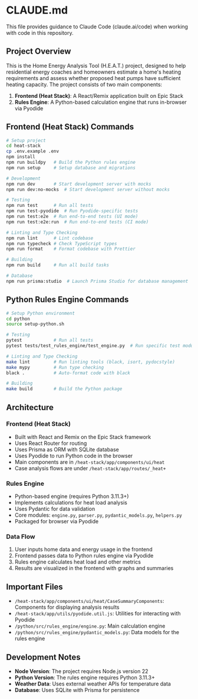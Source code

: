 # CLAUDE.md

This file provides guidance to Claude Code (claude.ai/code) when working with code in this repository.

## Project Overview

This is the Home Energy Analysis Tool (H.E.A.T.) project, designed to help residential energy coaches and homeowners estimate a home's heating requirements and assess whether proposed heat pumps have sufficient heating capacity. The project consists of two main components:

1. **Frontend (Heat Stack)**: A React/Remix application built on Epic Stack
2. **Rules Engine**: A Python-based calculation engine that runs in-browser via Pyodide

## Frontend (Heat Stack) Commands

```bash
# Setup project
cd heat-stack
cp .env.example .env
npm install
npm run buildpy   # Build the Python rules engine
npm run setup     # Setup database and migrations

# Development
npm run dev       # Start development server with mocks
npm run dev:no-mocks  # Start development server without mocks

# Testing
npm run test      # Run all tests
npm run test-pyodide  # Run Pyodide-specific tests
npm run test:e2e  # Run end-to-end tests (UI mode)
npm run test:e2e:run  # Run end-to-end tests (CI mode)

# Linting and Type Checking
npm run lint      # Lint codebase
npm run typecheck # Check TypeScript types
npm run format    # Format codebase with Prettier

# Building
npm run build     # Run all build tasks

# Database
npm run prisma:studio  # Launch Prisma Studio for database management
```

## Python Rules Engine Commands

```bash
# Setup Python environment
cd python
source setup-python.sh

# Testing
pytest            # Run all tests
pytest tests/test_rules_engine/test_engine.py  # Run specific test module

# Linting and Type Checking
make lint         # Run linting tools (black, isort, pydocstyle)
make mypy         # Run type checking
black .           # Auto-format code with black

# Building
make build        # Build the Python package
```

## Architecture

### Frontend (Heat Stack)
- Built with React and Remix on the Epic Stack framework
- Uses React Router for routing
- Uses Prisma as ORM with SQLite database
- Uses Pyodide to run Python code in the browser
- Main components are in `/heat-stack/app/components/ui/heat`
- Case analysis flows are under `/heat-stack/app/routes/_heat+`

### Rules Engine
- Python-based engine (requires Python 3.11.3+)
- Implements calculations for heat load analysis
- Uses Pydantic for data validation
- Core modules: `engine.py`, `parser.py`, `pydantic_models.py`, `helpers.py`
- Packaged for browser via Pyodide

### Data Flow
1. User inputs home data and energy usage in the frontend
2. Frontend passes data to Python rules engine via Pyodide
3. Rules engine calculates heat load and other metrics
4. Results are visualized in the frontend with graphs and summaries

## Important Files
- `/heat-stack/app/components/ui/heat/CaseSummaryComponents`: Components for displaying analysis results
- `/heat-stack/app/utils/pyodide.util.js`: Utilities for interacting with Pyodide
- `/python/src/rules_engine/engine.py`: Main calculation engine
- `/python/src/rules_engine/pydantic_models.py`: Data models for the rules engine

## Development Notes
- **Node Version**: The project requires Node.js version 22
- **Python Version**: The rules engine requires Python 3.11.3+
- **Weather Data**: Uses external weather APIs for temperature data
- **Database**: Uses SQLite with Prisma for persistence